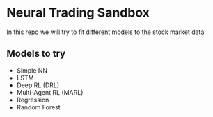 # Neural Trading Sandbox

In this repo we will try to fit different models to the stock market data.

## Models to try

- Simple NN
- LSTM
- Deep RL (DRL)
- Multi-Agent RL (MARL)
- Regression
- Random Forest



